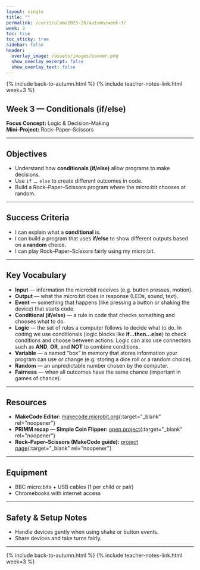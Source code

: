 ```yaml
---
layout: single
title: ""
permalink: /curriculum/2025-26/autumn/week-3/
week: 3
toc: true
toc_sticky: true
sidebar: false
header:
  overlay_image: /assets/images/banner.png
  show_overlay_excerpt: false
  show_overlay_text: false
---
```


{% include back-to-autumn.html %}
{% include teacher-notes-link.html week=3 %}

## Week 3 — Conditionals (if/else)

**Focus Concept:** Logic & Decision-Making  
**Mini-Project:** Rock–Paper–Scissors  

---

## Objectives
- Understand how **conditionals (if/else)** allow programs to make decisions.  
- Use `if … else` to create different outcomes in code.  
- Build a Rock–Paper–Scissors program where the micro:bit chooses at random.

---

## Success Criteria
- I can explain what a **conditional** is.  
- I can build a program that uses **if/else** to show different outputs based on a **random** choice.  
- I can play Rock–Paper–Scissors fairly using my micro:bit.

---

## Key Vocabulary

- **Input** — information the micro:bit receives (e.g. button presses, motion).  
- **Output** — what the micro:bit does in response (LEDs, sound, text).  
- **Event** — something that happens (like pressing a button or shaking the device) that starts code.  
- **Conditional (if/else)** — a rule in code that checks something and chooses what to do.  
- **Logic** — the set of rules a computer follows to decide what to do. In coding we use conditionals (logic blocks like **if…then…else**) to check conditions and choose between actions. Logic can also use connectors such as **AND**, **OR**, and **NOT** to combine conditions.  
- **Variable** — a named “box” in memory that stores information your program can use or change (e.g. storing a dice roll or a random choice).  
- **Random** — an unpredictable number chosen by the computer.  
- **Fairness** — when all outcomes have the same chance (important in games of chance).

---

## Resources
- **MakeCode Editor:** [makecode.microbit.org](https://makecode.microbit.org){:target="_blank" rel="noopener"}  
- **PRIMM recap — Simple Coin Flipper:** [open project](https://makecode.microbit.org/S48819-26737-74641-22192){:target="_blank" rel="noopener"}  
- **Rock–Paper–Scissors (MakeCode guide):** [project page](https://makecode.microbit.org/projects/rock-paper-scissors-v2){:target="_blank" rel="noopener"}

---

## Equipment
- BBC micro:bits + USB cables (1 per child or pair)  
- Chromebooks with internet access

---

## Safety & Setup Notes
- Handle devices gently when using shake or button events.  
- Share devices and take turns fairly.

---

{% include back-to-autumn.html %}
{% include teacher-notes-link.html week=3 %}
